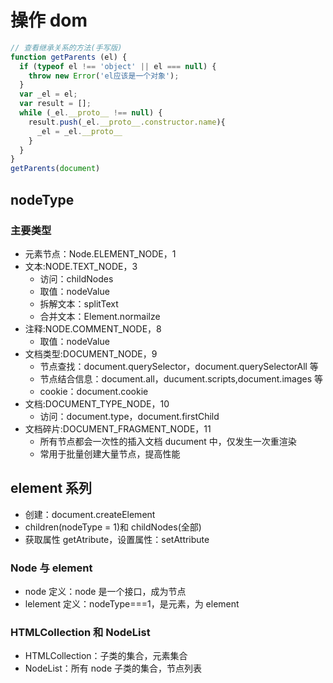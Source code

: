 # 操作 dom

```js
// 查看继承关系的方法(手写版)
function getParents (el) {
  if (typeof el !== 'object' || el === null) {
    throw new Error('el应该是一个对象');
  }
  var _el = el;
  var result = [];
  while (_el.__proto__ !== null) {
    result.push(_el.__proto__.constructor.name){
      _el = _el.__proto__
    }
  }
}
getParents(document)
```

## nodeType

### 主要类型

- 元素节点：Node.ELEMENT_NODE，1
- 文本:NODE.TEXT_NODE，3
  - 访问：childNodes
  - 取值：nodeValue
  - 拆解文本：splitText
  - 合并文本：Element.normailze
- 注释:NODE.COMMENT_NODE，8
  - 取值：nodeValue
- 文档类型:DOCUMENT_NODE，9
  - 节点查找：document.querySelector，document.querySelectorAll 等
  - 节点结合信息：document.all，ducument.scripts,document.images 等
  - cookie：document.cookie
- 文档:DOCUMENT_TYPE_NODE，10
  - 访问：document.type，document.firstChild
- 文档碎片:DOCUMENT_FRAGMENT_NODE，11
  - 所有节点都会一次性的插入文档 ducument 中，仅发生一次重渲染
  - 常用于批量创建大量节点，提高性能

## element 系列

- 创建：document.createElement
- children(nodeType = 1)和 childNodes(全部)
- 获取属性 getAtribute，设置属性：setAttribute

### Node 与 element

- node 定义：node 是一个接口，成为节点
- lelement 定义：nodeType===1，是元素，为 element

### HTMLCollection 和 NodeList

- HTMLCollection：子类的集合，元素集合
- NodeList：所有 node 子类的集合，节点列表
